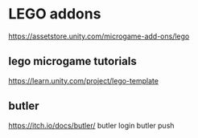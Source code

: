 # LEGO addons
https://assetstore.unity.com/microgame-add-ons/lego
## lego microgame tutorials
https://learn.unity.com/project/lego-template


## butler
https://itch.io/docs/butler/
butler login
butler push